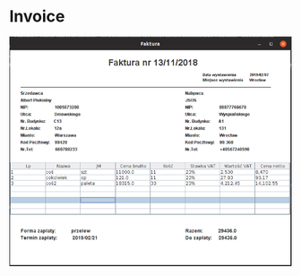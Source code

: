 # Invoice

<p align="center"><img src="https://github.com/albi23/Invoice/blob/master/src/Photo/Visualisation.png"></p>
